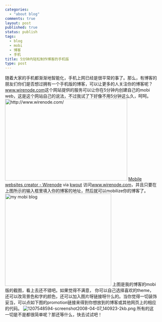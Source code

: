 ```yaml
--- 
categories: 
  - "about blog"
comments: true
layout: post
published: true
status: publish
tags: 
  - blog
  - mobi
  - 博客
  - 手机
title: 5分钟内轻松制作博客的手机版
type: post
---
```

随着大家的手机都渐渐地智能化，手机上网已经是很平常的事了。那么，有博客的朋友们你们是否想过拥有一个手机版的博客，可以让更多的人关注你的博客呢？
<a href="http://www.wirenode.com" target="_blank">www.wirenode.com</a>这个网站提供的服务可以让你在5分钟内创建自己的mobi web，这是这个网站自己的说法，不过我试了下好像不用5分钟这么久，呵呵。<!--more-->
<a href="http://www.wirenode.com/"><img src="http://kwout.com/cutout/a/gq/c3/6t9_bor_rou_sha.jpg" alt="http://www.wirenode.com/" height="270" width="405"></a>
<a href="http://www.wirenode.com/">Mobile websites creator - Wirenode</a> via <a href="http://kwout.com/quote/agqc36t9">kwout</a>
访问<a href="http://www.wirenode.com" target="_blank">www.wirenode.com</a>，并且只要在上图所示的输入框里填入你的博客的地址，然后就可以mobilize你的博客了。
<img src="http://clip2net.com/clip/m6788/1207545482-screenshot2008-04-07_130818-9kb.png" alt="my mobi blog" height="305" width="352">
上图是我的博客的mobi版的截图，看上去还不错吧。如果觉得不满意， 你可以自己选择喜欢的theme，还可以改背景色和字的颜色，还可以加入图片呀链接呀什么的。当你觉得一切装饰妥当，可以点如下图的promotion链接来得到你想放到的博客或其他网页上的相应的代码。
<img src="http://clip2net.com/clip/m6788/1207548594-screenshot2008-04-07_140923-2kb.png" alt="1207548594-screenshot2008-04-07_140923-2kb.png">
所有的这一切是不是都很简单呢？那还等什么，快去试试吧！
